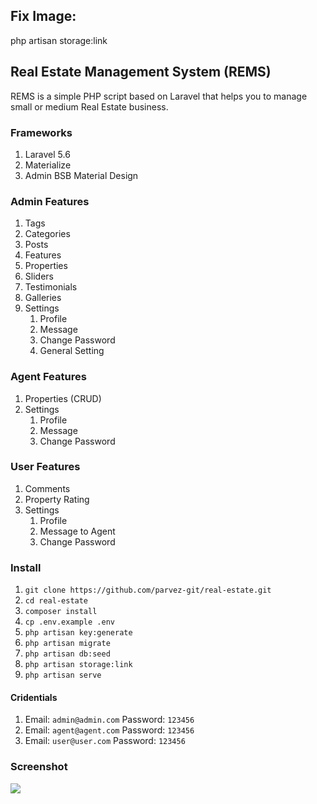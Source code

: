 ## Fix Image: 
php artisan storage:link

## Real Estate Management System (REMS)
REMS is a simple PHP script based on Laravel that helps you to manage small or medium Real Estate business.

### Frameworks
1. Laravel 5.6
2. Materialize
3. Admin BSB Material Design

### Admin Features
1. Tags
2. Categories
3. Posts
4. Features
5. Properties
6. Sliders
7. Testimonials
8. Galleries
9. Settings
    1. Profile
    2. Message
    3. Change Password
    4. General Setting

### Agent Features
1. Properties (CRUD)
2. Settings
    1. Profile
    2. Message
    3. Change Password

### User Features
1. Comments
2. Property Rating
3. Settings
    1. Profile
    2. Message to Agent
    3. Change Password


### Install
01. `git clone https://github.com/parvez-git/real-estate.git`
02. `cd real-estate`
03. `composer install`
04. `cp .env.example .env`
05. `php artisan key:generate`
06. `php artisan migrate`
07. `php artisan db:seed`
08. `php artisan storage:link`
09. `php artisan serve`

#### Cridentials
01. 
    Email: `admin@admin.com` 
    Password: `123456`
02. 
    Email: `agent@agent.com` 
    Password: `123456`
03. 
    Email: `user@user.com` 
    Password: `123456`


### Screenshot

<img src="https://github.com/parvez-git/real-estate/blob/master/public/demo/home.jpg">
